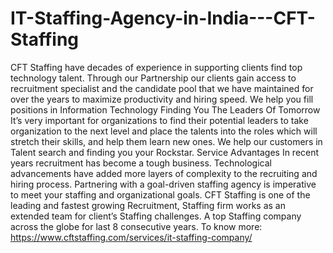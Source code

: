 # IT-Staffing-Agency-in-India---CFT-Staffing
CFT Staffing have decades of experience in supporting clients find top technology talent. Through our Partnership our clients gain access to recruitment specialist and the candidate pool that we have maintained for over the years to maximize productivity and hiring speed. We help you fill positions in Information Technology  Finding You The Leaders Of Tomorrow It’s very important for organizations to find their potential leaders to take organization to the next level and place the talents into the roles which will stretch their skills, and help them learn new ones. We help our customers in Talent search and finding you your Rockstar.  Service Advantages In recent years recruitment has become a tough business. Technological advancements have added more layers of complexity to the recruiting and hiring process. Partnering with a goal-driven staffing agency is imperative to meet your staffing and organizational goals.  CFT Staffing is one of the leading and fastest growing Recruitment, Staffing firm works as an extended team for client’s Staffing challenges. A top Staffing company across the globe for last 8 consecutive years. To know more: https://www.cftstaffing.com/services/it-staffing-company/

